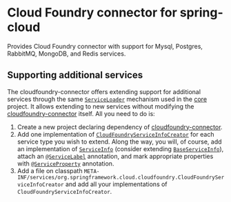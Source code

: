 Cloud Foundry connector for spring-cloud
========================================

Provides Cloud Foundry connector with support for Mysql, Postgres, RabbitMQ, MongoDB, and Redis services.

Supporting additional services
------------------------------
The cloudfoundry-connector offers extending support for additional services 
through the same [`ServiceLoader`](http://docs.oracle.com/javase/7/docs/api/java/util/ServiceLoader.html) 
mechanism used in the [core](../spring-cloud-core) project. 
It allows extending to new services without modifying the [cloudfoundry-connector](../spring-cloud-cloudfoundry-connector)
itself. All you need to do is:

1. Create a new project declaring dependency of [cloudfoundry-connector](../spring-cloud-cloudfoundry-connector).
2. Add one implementation of [`CloudFoundryServiceInfoCreator`](src/main/java/org/springframework/cloud/cloudfoundry/CloudFoundryServiceInfoCreator.java) 
   for each service type you wish to extend. 
   Along the way, you will, of course, add an implementation of [`ServiceInfo`](../core/main/java/org/springframework/cloud/service/ServiceInfo.java) 
   (consider extending [`BaseServiceInfo`](../core/main/java/org/springframework/cloud/service/BaseServiceInfo.java)), 
   attach an [`@ServiceLabel`](../core/main/java/org/springframework/cloud/service/ServiceLabel.java) annotation, 
   and mark appropriate properties with [`@ServiceProperty`]((../core/main/java/org/springframework/cloud/service/ServiceProperty.java)) annotation.
3. Add a file on classpath 
   `META-INF/services/org.springframework.cloud.cloudfoundry.CloudFoundryServiceInfoCreator`
   and add all your implementations of `CloudFoundryServiceInfoCreator`.